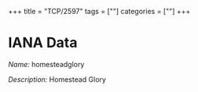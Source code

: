 +++
title = "TCP/2597"
tags = [""]
categories = [""]
+++

# IANA Data

_Name:_ homesteadglory

_Description:_ Homestead Glory

